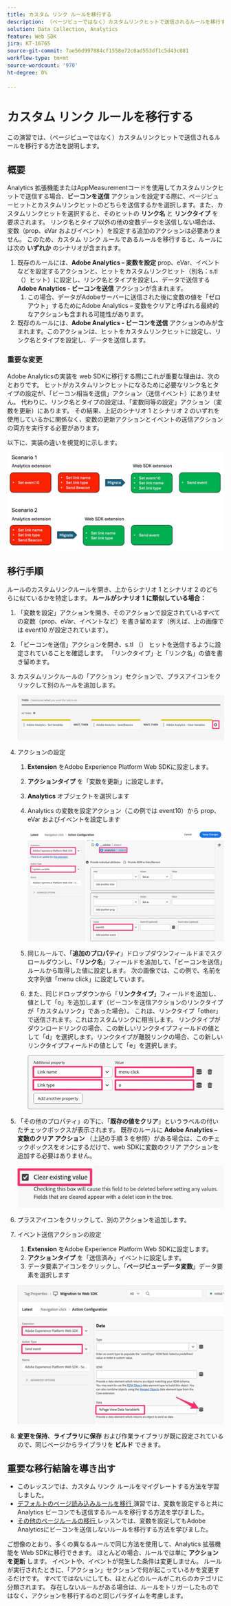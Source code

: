 ```yaml
---
title: カスタム リンク ルールを移行する
description: （ページビューではなく）カスタムリンクヒットで送信されるルールを移行する方法を説明します。
solution: Data Collection, Analytics
feature: Web SDK
jira: KT-16765
source-git-commit: 7ae56d997884cf1558e72c0ad553df1c5d43c081
workflow-type: tm+mt
source-wordcount: '970'
ht-degree: 0%

---
```



# カスタム リンク ルールを移行する

この演習では、（ページビューではなく）カスタムリンクヒットで送信されるルールを移行する方法を説明します。

## 概要

Analytics 拡張機能またはAppMeasurementコードを使用してカスタムリンクヒットで送信する場合、**ビーコンを送信** アクションを設定する際に、ページビューヒットとカスタムリンクヒットのどちらを送信するかを選択します。また、カスタムリンクヒットを選択すると、そのヒットの **リンク名** と **リンクタイプ** を要求されます。 リンク名とタイプ以外の他の変数データを送信しない場合は、変数（prop、eVar およびイベント）を設定する追加のアクションは必要ありません。
このため、カスタム リンク ルールであるルールを移行すると、ルールには次の **いずれか** のシナリオが含まれます。

1. 既存のルールには、**Adobe Analytics – 変数を設定** prop、eVar、イベントなどを設定するアクションと、ヒットをカスタムリンクヒット（別名：s.tl （）ヒット）に設定し、リンク名とタイプを設定し、データで送信する **Adobe Analytics - ビーコンを送信** アクションが含まれます。
   1. この場合、データがAdobeサーバーに送信された後に変数の値を「ゼロアウト」するために **&#x200B;**&#x200B;Adobe Analytics – 変数をクリアと呼ばれる最終的なアクションも含まれる可能性があります。
1. 既存のルールには、**Adobe Analytics - ビーコンを送信** アクションのみが含まれます。このアクションは、ヒットをカスタムリンクヒットに設定し、リンク名とタイプを設定し、データを送信します。

### 重要な変更

Adobe Analyticsの実装を web SDKに移行する際にこれが重要な理由は、次のとおりです。
ヒットがカスタムリンクヒットになるために必要なリンク名とタイプの設定が、「ビーコン相当を送信」アクション（送信イベント）にありません。 代わりに、リンク名とタイプの設定は、「変数同等の設定」アクション（変数を更新）にあります。
その結果、上記のシナリオ 1 とシナリオ 2 のいずれを使用しているかに関係なく、変数の更新アクションとイベントの送信アクションの両方を実行する必要があります。

以下に、実装の違いを視覚的に示します。

![ カスタム リンク ルールを移行する ](assets/migrate-custom-link-rule-2.jpg)

## 移行手順

ルールのカスタムリンクルールを開き、上からシナリオ 1 とシナリオ 2 のどちらに似ているかを特定します。
**ルールがシナリオ 1 に類似している場合：**

1. 「変数を設定」アクションを開き、そのアクションで設定されているすべての変数（prop、eVar、イベントなど）を書き留めます（例えば、上の画像では event10 が設定されています）。
1. 「ビーコンを送信」アクションを開き、s.tl （） ヒットを送信するように設定されていることを確認します。 「リンクタイプ」と「リンク名」の値を書き留めます。
1. カスタムリンクルールの「アクション」セクションで、プラスアイコンをクリックして別のルールを追加します。

   ![ 新規アクションを追加 ](assets/add-new-action-3.jpg)

1. アクションの設定
   1. **Extension** をAdobe Experience Platform Web SDKに設定します。
   1. **アクションタイプ** を「変数を更新」に設定します。
   1. **Analytics** オブジェクトを選択します
   1. Analytics の変数を設定アクション（この例では event10）から prop、eVar およびイベントを設定します

      ![ 移行する変数を設定 ](assets/set-variables-to-migrate.jpg)

   1. 同じルールで、「**追加のプロパティ**」ドロップダウンフィールドまでスクロールダウンし、「**リンク名**」フィールドを追加して、「ビーコンを送信」ルールから取得した値に設定します。 次の画像では、この例で、名前を文字列値「menu click」に設定しています。
   1. また、同じドロップダウンから「**リンクタイプ**」フィールドを追加し、値として「o」を追加します（ビーコンを送信アクションのリンクタイプが「カスタムリンク」であった場合）。 これは、リンクタイプ「other」で送信されます。これはカスタムリンクに相当します。 リンクタイプがダウンロードリンクの場合、この新しいリンクタイプフィールドの値として「d」を選択します。リンクタイプが離脱リンクの場合、この新しいリンクタイプフィールドの値として「e」を選択します。

      ![ リンク名とタイプ ](assets/link-name-and-type.jpg)

1. 「その他のプロパティ」の下に、「**既存の値をクリア**」というラベルの付いたチェックボックスが表示されます。 既存のルールに **Adobe Analytics – 変数のクリア アクション** （上記の手順 3 を参照）がある場合は、このチェックボックスをオンにするだけで、web SDKに変数のクリア アクションを追加する必要はありません。

   ![ 変数をクリア ](assets/clear-existing-value.jpg)

1. プラスアイコンをクリックして、別のアクションを追加します。
1. イベント送信アクションの設定
   1. **Extension** をAdobe Experience Platform Web SDKに設定します。
   1. **アクションタイプ** を「送信済み」イベントに設定します。
   1. データ要素アイコンをクリックし、「**ページビューデータ変数**」データ要素を選択します

   ![ 送信イベントの設定 ](assets/configure-send-event.jpg)

1. **変更を保持**、**ライブラリに保存** および作業ライブラリが既に設定されているので、同じページからライブラリを **ビルド** できます。

## 重要な移行結論を導き出す

* このレッスンでは、カスタム リンク ルールをマイグレートする方法を学習しました。
* [ デフォルトのページ読み込みルールを移行 ](migrate-your-default-page-load-rule.md) 演習では、変数を設定すると共に Analytics ビーコンでも送信するルールを移行する方法を学びました。
* [ その他のページルールの移行 ](migrate-additional-page-rules.md) レッスンでは、変数を設定してもAdobe Analyticsにビーコンを送信しないルールを移行する方法を学びました。

ご想像のとおり、多くの異なるルールで同じ方法を使用して、Analytics 拡張機能を Web SDKに移行できます。
ほとんどの場合、ルールでは単に **アクションを更新** します。 イベントや、イベントが発生した条件は変更しません。 ルールが実行されたときに、「アクション」セクションで何が起こっているかを変更するだけです。
すべてではないにしても、ほとんどのルールがこれらのカテゴリに分類されます。 存在しないルールがある場合は、ルールをトリガーしたものではなく、アクションを移行するのと同じパラダイムを考慮します。
